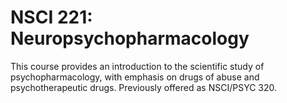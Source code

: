 # NSCI 221: Neuropsychopharmacology

This course provides an introduction to the scientific study of psychopharmacology, with emphasis on drugs of abuse and psychotherapeutic drugs. Previously offered as NSCI/PSYC 320.